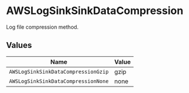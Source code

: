 # AWSLogSinkSinkDataCompression

Log file compression method.


## Values

| Name                                | Value                               |
| ----------------------------------- | ----------------------------------- |
| `AWSLogSinkSinkDataCompressionGzip` | gzip                                |
| `AWSLogSinkSinkDataCompressionNone` | none                                |